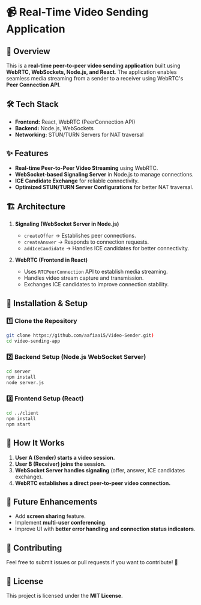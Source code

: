 # 📹 Real-Time Video Sending Application

## 🚀 Overview
This is a **real-time peer-to-peer video sending application** built using **WebRTC, WebSockets, Node.js, and React**. The application enables seamless media streaming from a sender to a receiver using WebRTC's **Peer Connection API**.

## 🛠️ Tech Stack
- **Frontend:** React, WebRTC (PeerConnection API)
- **Backend:** Node.js, WebSockets
- **Networking:** STUN/TURN Servers for NAT traversal

## ✨ Features
- **Real-time Peer-to-Peer Video Streaming** using WebRTC.
- **WebSocket-based Signaling Server** in Node.js to manage connections.
- **ICE Candidate Exchange** for reliable connectivity.
- **Optimized STUN/TURN Server Configurations** for better NAT traversal.

## 🏗️ Architecture
1. **Signaling (WebSocket Server in Node.js)**
   - `createOffer` → Establishes peer connections.
   - `createAnswer` → Responds to connection requests.
   - `addIceCandidate` → Handles ICE candidates for better connectivity.

2. **WebRTC (Frontend in React)**
   - Uses `RTCPeerConnection` API to establish media streaming.
   - Handles video stream capture and transmission.
   - Exchanges ICE candidates to improve connection stability.

## 🔧 Installation & Setup
### 1️⃣ Clone the Repository
```sh
git clone https://github.com/aafiaa15/Video-Sender.git)
cd video-sending-app
```

### 2️⃣ Backend Setup (Node.js WebSocket Server)
```sh
cd server
npm install
node server.js
```

### 3️⃣ Frontend Setup (React)
```sh
cd ../client
npm install
npm start
```

## 🔌 How It Works
1. **User A (Sender) starts a video session.**
2. **User B (Receiver) joins the session.**
3. **WebSocket Server handles signaling** (offer, answer, ICE candidates exchange).
4. **WebRTC establishes a direct peer-to-peer video connection.**



## 🎯 Future Enhancements
- Add **screen sharing** feature.
- Implement **multi-user conferencing**.
- Improve UI with **better error handling and connection status indicators**.

## 🤝 Contributing
Feel free to submit issues or pull requests if you want to contribute! 🚀

## 📜 License
This project is licensed under the **MIT License**.
 
